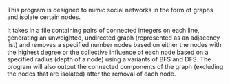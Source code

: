 This program is designed to mimic social networks in the form of graphs and isolate certain nodes. 

It takes in a file containing pairs of connected integers on each line, generating an unweighted, undirected graph (represented as an adjacency list) and removes a specified number nodes based on either the nodes with the highest degree or the collective influence of each node based on a specified radius (depth of a node) using a variants of BFS and DFS. The program will also output the connected components of the graph (excluding the nodes that are isolated) after the removal of each node. 
